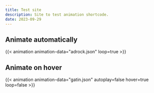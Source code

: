 ```yaml
---
title: Test site
description: Site to test animation shortcode.
date: 2023-09-29
---
```


## Animate automatically

{{< animation animation-data="adrock.json" loop=true >}}

## Animate on hover

{{< animation animation-data="gatin.json" autoplay=false hover=true loop=false >}}
